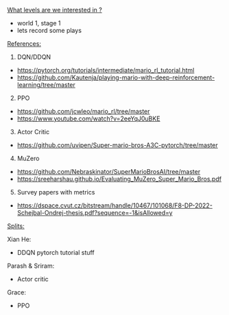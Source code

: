 <u> What levels are we interested in ? </u>

* world 1, stage 1
* lets record some plays

<u> References:</u>

1. DQN/DDQN
*  https://pytorch.org/tutorials/intermediate/mario_rl_tutorial.html
*  https://github.com/Kautenja/playing-mario-with-deep-reinforcement-learning/tree/master

2. PPO
* https://github.com/jcwleo/mario_rl/tree/master
* https://www.youtube.com/watch?v=2eeYqJ0uBKE

3. Actor Critic
* https://github.com/uvipen/Super-mario-bros-A3C-pytorch/tree/master

4. MuZero
* https://github.com/Nebraskinator/SuperMarioBrosAI/tree/master
* https://sreeharshau.github.io/Evaluating_MuZero_Super_Mario_Bros.pdf

5. Survey papers with metrics
* https://dspace.cvut.cz/bitstream/handle/10467/101068/F8-DP-2022-Schejbal-Ondrej-thesis.pdf?sequence=-1&isAllowed=y

<u> Splits: </u>

Xian He:
- DDQN pytorch tutorial stuff

Parash & Sriram:
- Actor critic

Grace:
- PPO

